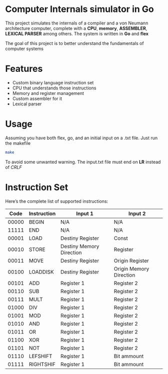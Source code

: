# Computer Internals simulator in Go

This project simulates the internals of a compiler and a von Neumann architecture computer, complete with a **CPU**, **memory**, **ASSEMBLER**, **LEXICAL PARSER** among others. The system is written in **Go** and **flex**

The goal of this project is to better understand the fundamentals of computer systems

# Features

- Custom binary language instruction set
- CPU that understands those instructions
- Memory and register management
- Custom assembler for it
- Lexical parser


# Usage
Assuming you have both flex, go, and an initial input on a .txt file. Just run the makefile
```sh
make
```

To avoid some unwanted warning. The input.txt file must end on **LR** instead of *CRLF*


# Instruction Set

Here’s the complete list of supported instructions:

| Code  | Instruction | Input 1                  | Input 2                 |
| ----- | ----------- | ------------------------ | ----------------------- |
| 00000 | BEGIN       | N/A                      | N/A                     |
| 11111 | END         | N/A                      | N/A                     |
| 00001 | LOAD        | Destiny Register         | Const                   |
| 00010 | STORE       | Destiny Memory Direction | Register                |
| 00011 | MOVE        | Destiny Register         | Origin Register         |
| 00100 | LOADDISK    | Destiny Register         | Origin Memory Direction |
| 00101 | ADD         | Register 1               | Register 2              |
| 00110 | SUB         | Register 1               | Register 2              |
| 00111 | MULT        | Register 1               | Register 2              |
| 01000 | DIV         | Register 1               | Register 2              |
| 01001 | MOD         | Register 1               | Register 2              |
| 01010 | AND         | Register 1               | Register 2              |
| 01011 | OR          | Register 1               | Register 2              |
| 01100 | XOR         | Register 1               | Register 2              |
| 01101 | NOT         | Register 1               | Register 2              |
| 01110 | LEFSHIFT    | Register 1               | Bit ammount             |
| 01111 | RIGHTSHIF   | Register 1               | Bit ammount             |

